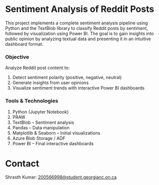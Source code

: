 # Sentiment Analysis of Reddit Posts

This project implements a complete sentiment analysis pipeline using Python and the TextBlob library to classify Reddit posts by sentiment, followed by visualization using Power BI. The goal is to gain insights into public opinion by analyzing textual data and presenting it in an intuitive dashboard format.

### Objective
Analyze Reddit post content to:
1. Detect sentiment polarity (positive, negative, neutral)
2. Generate insights from user opinions
3. Visualize sentiment trends with interactive Power BI dashboards

### Tools & Technologies

1. Python (Jupyter Notebook)
2. PRAW
3. TextBlob – Sentiment analysis
4. Pandas – Data manipulation
5. Matplotlib & Seaborn – Initial visualizations
6. Azure Blob Storage / ADF
7. Power BI – Final interactive dashboards



# Contact

Shrasth Kumar: 200566998@student.georgianc.on.ca
